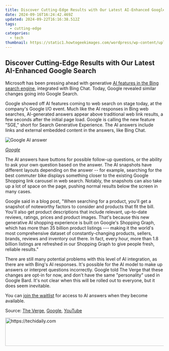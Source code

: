 ```yaml
---
title: Discover Cutting-Edge Results with Our Latest AI-Enhanced Google Search
date: 2024-09-16T16:24:42.469Z
updated: 2024-09-22T16:16:38.512Z
tags:
  - cutting-edge
categories:
  - tech
thumbnail: https://static1.howtogeekimages.com/wordpress/wp-content/uploads/2023/05/52888052348_baf43b8a27_o.jpg
---
```


## Discover Cutting-Edge Results with Our Latest AI-Enhanced Google Search

Microsoft has been pressing ahead with generative [AI features in the Bing search engine](https://youtube-help.techidaily.com/in-2024-techniques-to-achieve-crystal-clear-youtube-soundtracks/), integrated with Bing Chat. Today, Google revealed similar changes going into Google Search.

 Google showed off AI features coming to web search on stage today, at the company's Google I/O event. Much like the AI responses in Bing web searches, AI-generated answers appear above traditional web link results, a few seconds after the initial page load. Google is calling the new feature "SGE," short for Search Generative Experience. The AI answers include links and external embedded content in the answers, like Bing Chat.

![Google AI answer](https://static1.howtogeekimages.com/wordpress/wp-content/uploads/2023/05/screenshot-05-10-2023-134422.jpg) 

_[Google](https://www.youtube.com/watch?v=cNfINi5CNbY)_

 The AI answers have buttons for possible follow-up questions, or the ability to ask your own question based on the answer. The AI snapshots have different layouts depending on the answer -- for example, searching for the best commuter bike displays something closer to the existing Google Shopping link carousel in web search. Notably, the snapshots can also take up a lot of space on the page, pushing normal results below the screen in many cases.

 Google said in a blog post, "When searching for a product, you'll get a snapshot of noteworthy factors to consider and products that fit the bill. You'll also get product descriptions that include relevant, up-to-date reviews, ratings, prices and product images. That's because this new generative AI shopping experience is built on Google's Shopping Graph, which has more than 35 billion product listings --- making it the world's most comprehensive dataset of constantly-changing products, sellers, brands, reviews and inventory out there. In fact, every hour, more than 1.8 billion listings are refreshed in our Shopping Graph to give people fresh, reliable results."

 There are still many potential problems with this level of AI integration, as there are with Bing's AI responses. It's possible for the AI model to make up answers or interpret questions incorrectly. Google told The Verge that these changes are opt-in for now, and don't have the same "personality" used in Google Bard. It's not clear when this will be rolled out to everyone, but it does seem inevitable.

 You can [join the waitlist](http://labs.google.com/search) for access to AI answers when they become available.

 Source: [The Verge](https://www.theverge.com/2023/5/10/23717120/google-search-ai-results-generated-experience-io), [Google](https://blog.google/products/search/generative-ai-search/), [YouTube](https://www.youtube.com/watch?v=cNfINi5CNbY)

<ins class="adsbygoogle"
     style="display:block"
     data-ad-format="autorelaxed"
     data-ad-client="ca-pub-7571918770474297"
     data-ad-slot="1223367746"></ins>

<ins class="adsbygoogle"
     style="display:block"
     data-ad-client="ca-pub-7571918770474297"
     data-ad-slot="8358498916"
     data-ad-format="auto"
     data-full-width-responsive="true"></ins>



<!-- affiliate ads begin -->
<a href="https://jalbum-affiliate-program.sjv.io/c/5597632/1584040/17916" target="_top" id="1584040">
  <img src="//a.impactradius-go.com/display-ad/17916-1584040" border="0" alt="https://techidaily.com" width="728" height="90"/>
</a>
<img height="0" width="0" src="https://jalbum-affiliate-program.sjv.io/i/5597632/1584040/17916" style="position:absolute;visibility:hidden;" border="0" />
<!-- affiliate ads end -->

